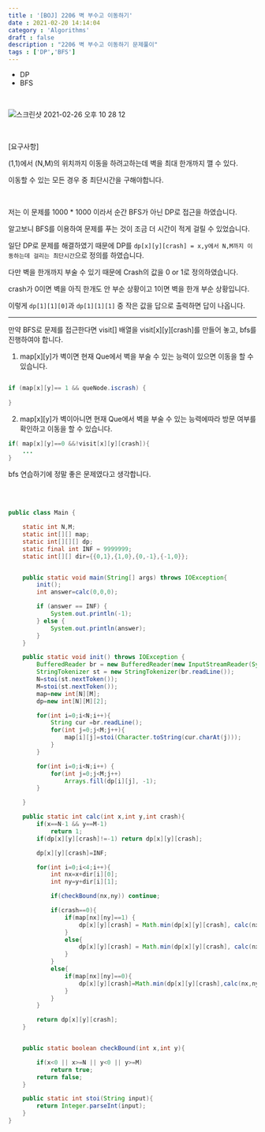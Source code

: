```yaml
---
title : '[BOJ] 2206 벽 부수고 이동하기'
date : 2021-02-20 14:14:04
category : 'Algorithms'
draft : false
description : "2206 벽 부수고 이동하기 문제풀이"
tags : ['DP','BFS']
---
```


* DP
* BFS

<br/>


![스크린샷 2021-02-26 오후 10 28 12](https://user-images.githubusercontent.com/57346393/109306038-ee5b3080-7881-11eb-9edd-9fbaecf0f8ce.png)

<br/>

[요구사항]

(1,1)에서 (N,M)의 위치까지 이동을 하려고하는데 벽을 최대 한개까지 깰 수 있다. 

이동할 수 있는 모든 경우 중 최단시간을 구해야합니다.


<br/>

저는 이 문제를 1000 * 1000 이라서 순간 BFS가 아닌 DP로 접근을 하였습니다.

알고보니 BFS를 이용하여 문제를 푸는 것이 조금 더 시간이 적게 걸릴 수 있었습니다.

일단 DP로 문제를 해결하였기 때문에 DP를 `dp[x][y][crash] = x,y에서 N,M까지 이동하는데 걸리는 최단시간`으로 정의를 하였습니다.

다만 벽을 한개까지 부술 수 있기 때문에 Crash의 값을 0 or 1로 정의하였습니다. 

crash가 0이면 벽을 아직 한개도 안 부순 상황이고 1이면 벽을 한개 부순 상황입니다.

이렇게 `dp[1][1][0]`과 `dp[1][1][1]` 중 작은 값을 답으로 출력하면 답이 나옵니다.

---

만약 BFS로 문제를 접근한다면 visit[] 배열을 visit[x][y][crash]를 만들어 놓고, bfs를 진행하여야 합니다.

1) map[x][y]가 벽이면 현재 Que에서 벽을 부술 수 있는 능력이 있으면 이동을 할 수 있습니다.

```java

if (map[x][y]== 1 && queNode.iscrash) {
            
}

```

2) map[x][y]가 벽이아니면 현재 Que에서 벽을 부술 수 있는 능력에따라 방문 여부를 확인하고 이동을 할 수 있습니다.

```java
if( map[x][y]==0 &&!visit[x][y][crash]){
    ...
}

```


bfs 연습하기에 정말 좋은 문제였다고 생각합니다.


<br/> <br/>

```java
public class Main {

    static int N,M;
    static int[][] map;
    static int[][][] dp;
    static final int INF = 9999999;
    static int[][] dir={{0,1},{1,0},{0,-1},{-1,0}};


    public static void main(String[] args) throws IOException{
        init();
        int answer=calc(0,0,0);

        if (answer == INF) {
            System.out.println(-1);
        } else {
            System.out.println(answer);
        }
    }

    public static void init() throws IOException {
        BufferedReader br = new BufferedReader(new InputStreamReader(System.in));
        StringTokenizer st = new StringTokenizer(br.readLine());
        N=stoi(st.nextToken());
        M=stoi(st.nextToken());
        map=new int[N][M];
        dp=new int[N][M][2];

        for(int i=0;i<N;i++){
            String cur =br.readLine();
            for(int j=0;j<M;j++){
                map[i][j]=stoi(Character.toString(cur.charAt(j)));
            }
        }

        for(int i=0;i<N;i++) {
            for(int j=0;j<M;j++)
                Arrays.fill(dp[i][j], -1);
        }

    }

    public static int calc(int x,int y,int crash){
        if(x==N-1 && y==M-1)
            return 1;
        if(dp[x][y][crash]!=-1) return dp[x][y][crash];

        dp[x][y][crash]=INF;

        for(int i=0;i<4;i++){
            int nx=x+dir[i][0];
            int ny=y+dir[i][1];

            if(checkBound(nx,ny)) continue;

            if(crash==0){
                if(map[nx][ny]==1) {
                    dp[x][y][crash] = Math.min(dp[x][y][crash], calc(nx, ny,1)+1);
                }
                else{
                    dp[x][y][crash] = Math.min(dp[x][y][crash], calc(nx, ny,0)+1);
                }
            }
            else{
                if(map[nx][ny]==0){
                    dp[x][y][crash]=Math.min(dp[x][y][crash],calc(nx,ny,1)+1);
                }
            }
        }

        return dp[x][y][crash];
    }


    public static boolean checkBound(int x,int y){

        if(x<0 || x>=N || y<0 || y>=M)
            return true;
        return false;
    }

    public static int stoi(String input){
        return Integer.parseInt(input);
    }
}


```
